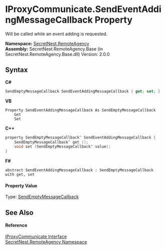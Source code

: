 # IProxyCommunicate.SendEventAddingMessageCallback Property 
 

Will be called while an event adding is requested.

**Namespace:**&nbsp;<a href="N_SecretNest_RemoteAgency">SecretNest.RemoteAgency</a><br />**Assembly:**&nbsp;SecretNest.RemoteAgency.Base (in SecretNest.RemoteAgency.Base.dll) Version: 2.0.0

## Syntax

**C#**<br />
``` C#
SendEmptyMessageCallback SendEventAddingMessageCallback { get; set; }
```

**VB**<br />
``` VB
Property SendEventAddingMessageCallback As SendEmptyMessageCallback
	Get
	Set
```

**C++**<br />
``` C++
property SendEmptyMessageCallback^ SendEventAddingMessageCallback {
	SendEmptyMessageCallback^ get ();
	void set (SendEmptyMessageCallback^ value);
}
```

**F#**<br />
``` F#
abstract SendEventAddingMessageCallback : SendEmptyMessageCallback with get, set

```


#### Property Value
Type: <a href="T_SecretNest_RemoteAgency_SendEmptyMessageCallback">SendEmptyMessageCallback</a>

## See Also


#### Reference
<a href="T_SecretNest_RemoteAgency_IProxyCommunicate">IProxyCommunicate Interface</a><br /><a href="N_SecretNest_RemoteAgency">SecretNest.RemoteAgency Namespace</a><br />